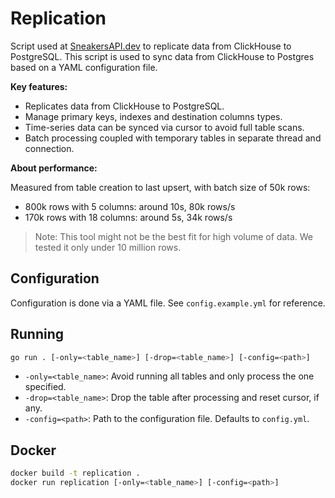# Replication

Script used at [SneakersAPI.dev](https://sneakersapi.dev) to replicate data from ClickHouse to PostgreSQL.
This script is used to sync data from ClickHouse to Postgres based on a YAML configuration file.

**Key features:**

- Replicates data from ClickHouse to PostgreSQL.
- Manage primary keys, indexes and destination columns types.
- Time-series data can be synced via cursor to avoid full table scans.
- Batch processing coupled with temporary tables in separate thread and connection.

**About performance:**

Measured from table creation to last upsert, with batch size of 50k rows:

- 800k rows with 5 columns: around 10s, 80k rows/s
- 170k rows with 18 columns: around 5s, 34k rows/s

> Note: This tool might not be the best fit for high volume of data. We tested it only under 10 million rows.

## Configuration

Configuration is done via a YAML file. See `config.example.yml` for reference.

## Running

```bash
go run . [-only=<table_name>] [-drop=<table_name>] [-config=<path>]
```

- `-only=<table_name>`: Avoid running all tables and only process the one specified.
- `-drop=<table_name>`: Drop the table after processing and reset cursor, if any.
- `-config=<path>`: Path to the configuration file. Defaults to `config.yml`.

## Docker

```bash
docker build -t replication .
docker run replication [-only=<table_name>] [-config=<path>]
```
